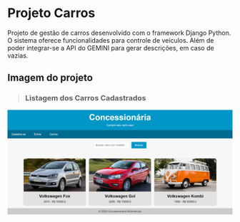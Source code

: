 # Projeto Carros
Projeto de gestão de carros desenvolvido com o framework Django Python. O sistema oferece funcionalidades para controle de veículos. Além de poder integrar-se a API do GEMINI para gerar descrições, em caso de vazias.

## Imagem do projeto 

> ### Listagem dos Carros Cadastrados
![image](./static/img/example-image/github_carslist.png)

